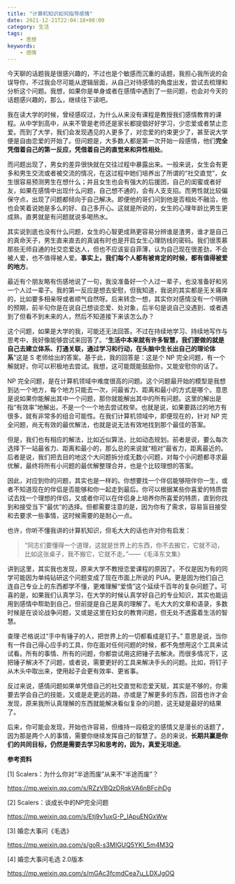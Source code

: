 ```yaml
---
title: "计算机知识如何指导感情"
date: 2021-12-21T22:04:18+08:00
category: 生活
tags:
    - 思想
keywords:
    - 感情
---
```


今天聊的话题我是很感兴趣的，不过也是个敏感而沉重的话题，我担心我所说的会误导你，不过我会尽可能从逻辑层面，从自己对待感情的角度出发，尝试去梳理和分析这个问题。我想，如果你是单身或者在感情中遇到了一些问题，也会对今天的话题感兴趣的，那么，继续往下读吧。



我在读大学的时候，曾经感叹过，为什么从来没有课程是教授我们感情教育的课程。从中学到高中，从来不管是老师还是家长都提倡好好学习，少恋爱或者禁止恋爱。而到了大学，我们会发现遇见的人更多了，对恋爱的约束更少了，甚至说大学便是自由恋爱的开始了。但问题是，大多数人都是第一次开始一段感情，他们**完全凭借着自己的第一反应，凭借着自己的直觉来和异性相处**。



而问题出现了，男女的差异很快就在交往过程中暴露出来。一般来说，女生会有更多和男生交流或者被交流的情况，在这过程中她们培养出了所谓的“社交直觉”，女生很容易预测男生在想什么；并且女生也会有强大的后援团，自己的闺蜜或者好友，如果在感情中出现什么问题，自己想不通的，会有人支支招。而男性就比较偏保守点，出现了问题都倾向于自己解决。即便他的哥们问到他是否相处不融洽，他也会笑着说她是多么的好、自己多开心。这就是所说的，女生的心理年龄比男生更成熟，直男就是有问题就说多喝热水。



其实说到底也没有什么问题，女生的心智更成熟更容易分辨谁是渣男，谁才是自己的真命天子，男生直来直去的真诚有时也是开启女生心理防线的密码。我们很羡慕那些无师自通的社交恋爱达人，但也不应该妄自菲薄，认为自己现在很差劲，不会被人爱，也不值得被人爱。**事实上，我们每个人都有被肯定的时候，都有值得被爱的地方**。



最近有个朋友略有伤感地说了一句，我没准备好一个人过一辈子，也没准备好和另一个人过一辈子。我的第一反应是想去安慰，但我知道，我说的其实都是无关痛痒的，比如要多相亲呀或者顺气自然呀。后来转念一想，其实你对感情没有一个明确的预期，前半句你是在说自己想谈恋爱、处对象，后半句是说自己没遇到、或者遇到了但看不到未来的人，然后不知道接下来该怎么办？



这个问题，如果是大学的我，可能还无法回答。不过在持续地学习、持续地写作与思考中，我好像能够尝试来回答了。“**生活中本来就有许多智慧，我们要做的就是自己去建立体系、打通关联，通过学习和行动，在头脑中生长出自己的理论体系**”这是 S 老师给出的答案。基于此，我的回答是：这是个 NP 完全问题，有一个解就好，你可以积极地去尝试。我想，这可能既能鼓励你，又能安慰你的话了。



NP 完全问题，是在计算机领域中难度很高的问题。这个问题最开始的模型是我想到达一个地方，每个地方只能去一次，问最省力、距离和最小的方式是哪个。意思是说如果你能解出其中一个问题，那你就能解出其中的所有问题。这里的解出是指“有效率”地解出，不是一个一个地去尝试枚举。也就是说，如果要路过的地方有很多，就有非常多的组合可能性。在我们计算机领域中，即便现在的，针对 NP 完全问题，尚无有效的最优解法，也就是说无法有效地找到那个最佳的答案。



但是，我们也有相应的解法，比如近似算法，比如动态规划。前者是说，要么每次选择下一站最省力、距离和最小的，那么总的来说就“相对”最省力，距离最近的。后者是说，我们把去目的地这个大问题拆分成无数小问题，对每个小问题都寻求最优解，最终将所有小问题的最优解整理合并，也是个比较理想的答案。



因此，对应到你的问题，其实也是一样的。你想要找一个伴侣能够陪伴你一生，或者不知道现在的伴侣是否能够和你一起走到最后。你可以根据某些你喜爱的特质尝试去找一个理想的伴侣，又或者你可以在伴侣身上培养你所喜爱的特质，直到你找到和接受当下“最优”的选择。但都需要注意的是，因为你有了需求，容易盲目接受和去要求一些事情，这时候需要的是耐心一点。



也许，你听不懂我讲的计算机知识，但毛大大的话也许对你有启发：

> “同志们要懂得一个道理，这就是世界上的东西，你不去搬它，它就不动，比如这张桌子，我不搬它，它就不走。”——《毛泽东文集》



讲到这里，其实我也发现，原来大学不教授恋爱课程的原因了。不仅是因为有的同学可能因为单纯钻研这个问题变成了现在市面上所说的 PUA。更是因为他们自己连自己专业上的东西都学不懂，更难理解“爱情”这个延续千百年的复杂问题了。可喜的是，如果我们认真学习，在大学的时候认真学好自己的专业知识，其实也能运用到感情中帮助到自己，但前提是自己是真的理解了。毛大大的文章和语录，多数时候是在谈论战争问题，又或是这里在妇女的教育问题，但无处不透露着生活的智慧。



查理·芒格说过“手中有锤子的人，把世界上的一切都看成是钉子。” 意思是说，当你有一件自己得心应手的工具，你在面对任何问题的时候，都不免想用这个工具来试试看。所有的事情、所有的问题，你都尝试用这把锤子去解决。而很多情况下，这把锤子解决不了问题，或者说，需要更好的工具来解决手头的问题。比如，将钉子从木头中取出来，使用起子会更有效率、更省事。



反过来说，感情问题如果单凭借自己的社交直觉和恋爱天赋，其实是不够的，你需要去学会自己的技能，又或是走更远的路，亦或是了解更多的东西，回首也许才会发现，原来我所认真理解的东西就能解决看似复杂的问题，这无疑是最好的结果了。



后来，你可能会发现，开始也许容易，但维持一段稳定的感情又是漫长的话题了，因为那是两个人的事情，需要你继续发挥自己的智慧了。总的来说，**长期共赢是你们的共同目标，仍然是需要去学习和思考的，因为，真爱无坦途**。





__参考资料__

[1]  Scalers：为什么你对“半途而废”从来不“半途而废”？

https://mp.weixin.qq.com/s/RZzVBQzDRqkVA6nBFcihDg

[2] Scalers：谈成长中的NP完全问题

https://mp.weixin.qq.com/s/Etj9v1uxG-P_IApuENGxWw

[3] 婚恋大事问《毛选》

https://mp.weixin.qq.com/s/goR-s3MIGUQ5YKl_5m4M3Q

[4] 婚恋大事问毛选 2.0版本

https://mp.weixin.qq.com/s/mGAc3fcmdCea7u_LDXJgOQ
